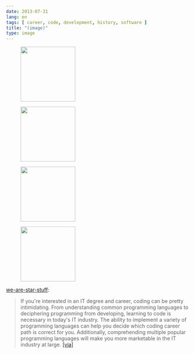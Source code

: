 ```yaml
---
date: 2013-07-31
lang: en
tags: [ career, code, development, history, software ]
title: "(image)"
type: image
---
```


<figure>
<a
href="https://hugo.ferreira.cc/we-are-star-stuff-if-youre-interested-in-an/attachment/409/"
rel="attachment"><img
src="https://hugo.ferreira.cc/wp-content/uploads/2013/07/tumblr_mqm6fokOt91qcbrp0o4_r2_1280-150x150.png"
width="150" height="150" /></a></figure>

<figure>
<a
href="https://hugo.ferreira.cc/we-are-star-stuff-if-youre-interested-in-an/attachment/410/"
rel="attachment"><img
src="https://hugo.ferreira.cc/wp-content/uploads/2013/07/tumblr_mqm6fokOt91qcbrp0o1_r2_1280-150x150.png"
width="150" height="150" /></a></figure>

<figure>
<a
href="https://hugo.ferreira.cc/we-are-star-stuff-if-youre-interested-in-an/attachment/411/"
rel="attachment"><img
src="https://hugo.ferreira.cc/wp-content/uploads/2013/07/tumblr_mqm6fokOt91qcbrp0o2_1280-150x150.png"
width="150" height="150" /></a></figure>

<figure>
<a
href="https://hugo.ferreira.cc/we-are-star-stuff-if-youre-interested-in-an/attachment/412/"
rel="attachment"><img
src="https://hugo.ferreira.cc/wp-content/uploads/2013/07/tumblr_mqm6fokOt91qcbrp0o3_1280-150x150.png"
width="150" height="150" /></a></figure>

[we-are-star-stuff](http://we-are-star-stuff.tumblr.com/post/56634117912/if-youre-interested-in-an-it-degree-and-career):

> If you're interested in an IT degree and career, coding can be pretty
> intimidating. From understanding common programming languages to
> deciphering programming from developing, learning to code is necessary
> in today's IT industry. The ability to implement a variety of
> programming languages can help you decide which coding career path is
> correct for you. Additionally, comprehending multiple popular
> programming languages will make you more marketable in the IT industry
> at large.
> [\[via\]](http://www.coloradotech.edu/Infographics/Computer-Programming-Language)

